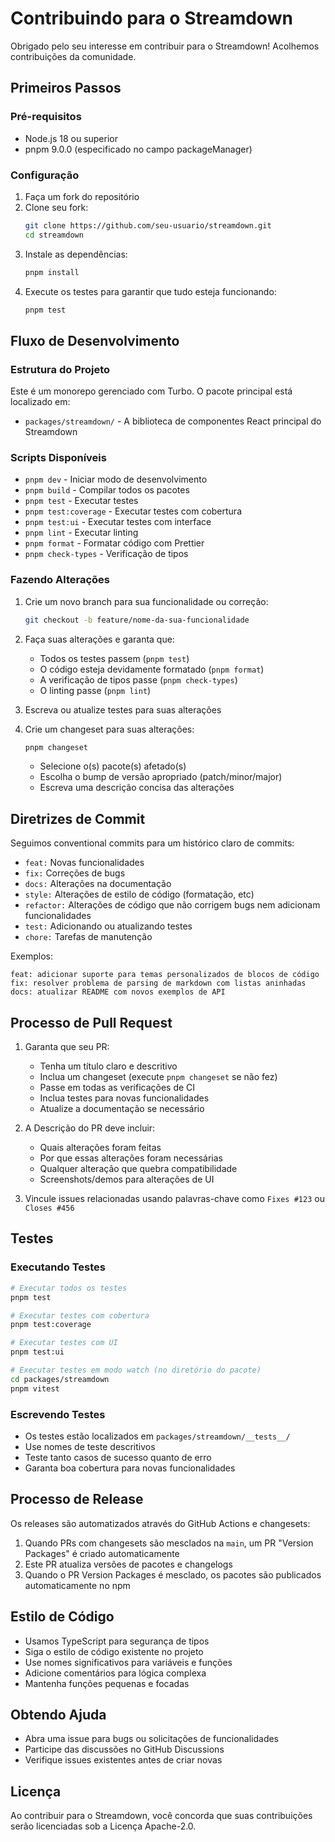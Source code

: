 # Contribuindo para o Streamdown

Obrigado pelo seu interesse em contribuir para o Streamdown! Acolhemos contribuições da comunidade.

## Primeiros Passos

### Pré-requisitos

- Node.js 18 ou superior
- pnpm 9.0.0 (especificado no campo packageManager)

### Configuração

1. Faça um fork do repositório
2. Clone seu fork:
   ```bash
   git clone https://github.com/seu-usuario/streamdown.git
   cd streamdown
   ```
3. Instale as dependências:
   ```bash
   pnpm install
   ```
4. Execute os testes para garantir que tudo esteja funcionando:
   ```bash
   pnpm test
   ```

## Fluxo de Desenvolvimento

### Estrutura do Projeto

Este é um monorepo gerenciado com Turbo. O pacote principal está localizado em:

- `packages/streamdown/` - A biblioteca de componentes React principal do Streamdown

### Scripts Disponíveis

- `pnpm dev` - Iniciar modo de desenvolvimento
- `pnpm build` - Compilar todos os pacotes
- `pnpm test` - Executar testes
- `pnpm test:coverage` - Executar testes com cobertura
- `pnpm test:ui` - Executar testes com interface
- `pnpm lint` - Executar linting
- `pnpm format` - Formatar código com Prettier
- `pnpm check-types` - Verificação de tipos

### Fazendo Alterações

1. Crie um novo branch para sua funcionalidade ou correção:
   ```bash
   git checkout -b feature/nome-da-sua-funcionalidade
   ```

2. Faça suas alterações e garanta que:
   - Todos os testes passem (`pnpm test`)
   - O código esteja devidamente formatado (`pnpm format`)
   - A verificação de tipos passe (`pnpm check-types`)
   - O linting passe (`pnpm lint`)

3. Escreva ou atualize testes para suas alterações

4. Crie um changeset para suas alterações:
   ```bash
   pnpm changeset
   ```
   - Selecione o(s) pacote(s) afetado(s)
   - Escolha o bump de versão apropriado (patch/minor/major)
   - Escreva uma descrição concisa das alterações

## Diretrizes de Commit

Seguimos conventional commits para um histórico claro de commits:

- `feat:` Novas funcionalidades
- `fix:` Correções de bugs
- `docs:` Alterações na documentação
- `style:` Alterações de estilo de código (formatação, etc)
- `refactor:` Alterações de código que não corrigem bugs nem adicionam funcionalidades
- `test:` Adicionando ou atualizando testes
- `chore:` Tarefas de manutenção

Exemplos:
```
feat: adicionar suporte para temas personalizados de blocos de código
fix: resolver problema de parsing de markdown com listas aninhadas
docs: atualizar README com novos exemplos de API
```

## Processo de Pull Request

1. Garanta que seu PR:
   - Tenha um título claro e descritivo
   - Inclua um changeset (execute `pnpm changeset` se não fez)
   - Passe em todas as verificações de CI
   - Inclua testes para novas funcionalidades
   - Atualize a documentação se necessário

2. A Descrição do PR deve incluir:
   - Quais alterações foram feitas
   - Por que essas alterações foram necessárias
   - Qualquer alteração que quebra compatibilidade
   - Screenshots/demos para alterações de UI

3. Vincule issues relacionadas usando palavras-chave como `Fixes #123` ou `Closes #456`

## Testes

### Executando Testes

```bash
# Executar todos os testes
pnpm test

# Executar testes com cobertura
pnpm test:coverage

# Executar testes com UI
pnpm test:ui

# Executar testes em modo watch (no diretório do pacote)
cd packages/streamdown
pnpm vitest
```

### Escrevendo Testes

- Os testes estão localizados em `packages/streamdown/__tests__/`
- Use nomes de teste descritivos
- Teste tanto casos de sucesso quanto de erro
- Garanta boa cobertura para novas funcionalidades

## Processo de Release

Os releases são automatizados através do GitHub Actions e changesets:

1. Quando PRs com changesets são mesclados na `main`, um PR "Version Packages" é criado automaticamente
2. Este PR atualiza versões de pacotes e changelogs
3. Quando o PR Version Packages é mesclado, os pacotes são publicados automaticamente no npm

## Estilo de Código

- Usamos TypeScript para segurança de tipos
- Siga o estilo de código existente no projeto
- Use nomes significativos para variáveis e funções
- Adicione comentários para lógica complexa
- Mantenha funções pequenas e focadas

## Obtendo Ajuda

- Abra uma issue para bugs ou solicitações de funcionalidades
- Participe das discussões no GitHub Discussions
- Verifique issues existentes antes de criar novas

## Licença

Ao contribuir para o Streamdown, você concorda que suas contribuições serão licenciadas sob a Licença Apache-2.0.